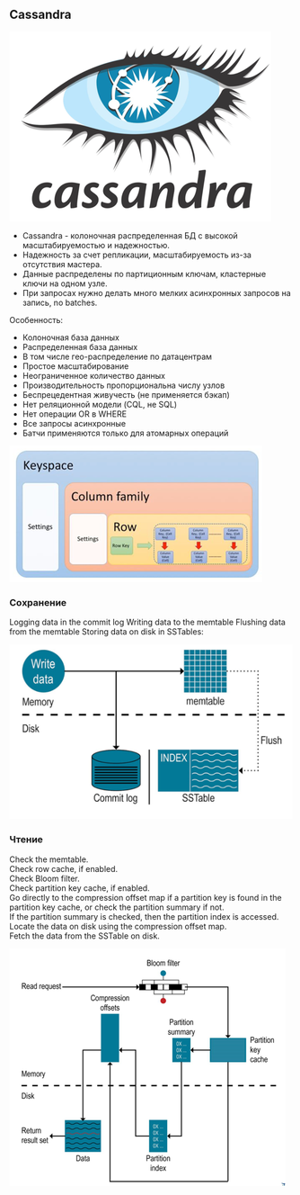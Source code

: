 ## Cassandra

![img_3.png](img/img_3.png)

- Cassandra - колоночная распределенная БД с высокой масштабируемостью и надежностью.  
- Надежность за счет репликации, масштабируемость из-за отсутствия мастера.
- Данные распределены по партиционным ключам, кластерные ключи на одном узле.
- При запросах нужно делать много мелких асинхронных запросов на запись, no batches.


Особенность:
- Колоночная база данных
- Распределенная база данных
- В том числе гео-распределение по датацентрам
- Простое масштабирование
- Неограниченное количество данных
- Производительность пропорциональна числу узлов
- Беспрецедентная живучесть (не применяется бэкап)
- Нет реляционной модели (CQL, не SQL)
- Нет операции OR в WHERE
- Все запросы асинхронные
- Батчи применяются только для атомарных операций

![img.png](img/img.png)

### Coхранение

Logging data in the commit log Writing data to the memtable Flushing data from the memtable Storing data on disk in SSTables:  

![img_1.png](img/img_1.png)

### Чтение
Check the memtable.  
Check row cache, if enabled.  
Check Bloom filter.  
Check partition key cache, if enabled.  
Go directly to the compression offset map if a partition key is found in the partition key cache, or check the partition summary if not.  
If the partition summary is checked, then the partition index is accessed.  
Locate the data on disk using the compression offset map.  
Fetch the data from the SSTable on disk.  

![img_2.png](img/img_2.png)

